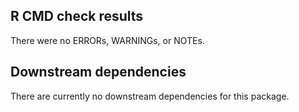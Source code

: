 ## R CMD check results

There were no ERRORs, WARNINGs, or NOTEs. 

## Downstream dependencies

There are currently no downstream dependencies for this package.